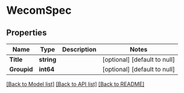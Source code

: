 # WecomSpec

## Properties
Name | Type | Description | Notes
------------ | ------------- | ------------- | -------------
**Title** | **string** |  | [optional] [default to null]
**Groupid** | **int64** |  | [optional] [default to null]

[[Back to Model list]](../README.md#documentation-for-models) [[Back to API list]](../README.md#documentation-for-api-endpoints) [[Back to README]](../README.md)


